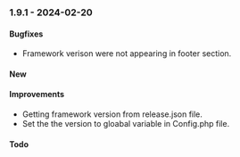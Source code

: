 ### 1.9.1 - 2024-02-20

#### Bugfixes
- Framework verison were not appearing in footer section.

#### New

#### Improvements
- Getting framework version from release.json file.
- Set the the version to gloabal variable in Config.php file.

#### Todo
